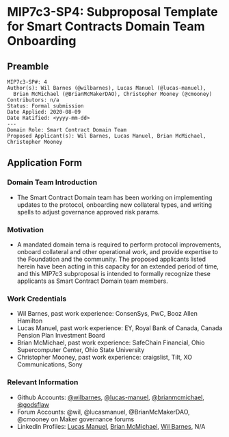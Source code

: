 # MIP7c3-SP4: Subproposal Template for Smart Contracts Domain Team Onboarding

## Preamble
```
MIP7c3-SP#: 4
Author(s): Wil Barnes (@wilbarnes), Lucas Manuel (@lucas-manuel), 
  Brian McMichael (@BrianMcMakerDAO), Christopher Mooney (@cmooney)
Contributors: n/a
Status: Formal submission
Date Applied: 2020-08-09
Date Ratified: <yyyy-mm-dd>
---
Domain Role: Smart Contract Domain Team
Proposed Applicant(s): Wil Barnes, Lucas Manuel, Brian McMichael, Christopher Mooney
```
## Application Form

### Domain Team Introduction

-  The Smart Contract Domain team has been working on implementing updates to the protocol, onboarding new collateral types, and writing spells to adjust governance approved risk params.
    

### Motivation

- A mandated domain tema is required to perform protocol improvements, onboard collateral and other operational work, and provide expertise to the Foundation and the community. The proposed applicants listed herein have been acting in this capacity for an extended period of time, and this MIP7c3 subproposal is intended to formally recognize these applicants as Smart Contract Domain team members.
    

### Work Credentials

-   Wil Barnes, past work experience: ConsenSys, PwC, Booz Allen Hamilton
-   Lucas Manuel, past work experience: EY, Royal Bank of Canada, Canada Pension Plan Investment Board
-   Brian McMichael, past work experience: SafeChain Financial, Ohio Supercomputer Center, Ohio State University
-   Christopher Mooney, past work experience: craigslist, Tilt, XO Communications, Sony
    
### Relevant Information
    
- Github Accounts: [@wilbarnes](https://github.com/wilbarnes), [@lucas-manuel](https://github.com/lucas-manuel), [@brianmcmichael](https://github.com/brianmcmichael), [@godsflaw](https://github.com/godsflaw)
- Forum Accounts: @wil, @lucasmanuel, @BrianMcMakerDAO, @cmooney on Maker governance forums
- LinkedIn Profiles: [Lucas Manuel](https://www.linkedin.com/in/lucas-manuel/), [Brian McMichael](https://www.linkedin.com/in/brianmcmichael/), [Wil Barnes](https://www.linkedin.com/in/wfbarnes/), N/A
